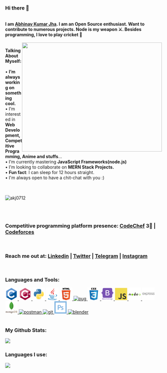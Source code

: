 ### Hi there 👋
</br>
<b>I am <a href="https://github.com/akj0712"> Abhinav Kumar Jha</a>. I am an Open Source enthusiast. Want to contribute to numerous projects. <b>Node</b> is my weapon ⚔️. Besides programming, I love to play cricket 🏏</b>
</br></br>
<img align="right" height="350px" width="450px" src="https://raw.githubusercontent.com/abhisheknaiidu/abhisheknaiidu/master/code.gif"/>
</br>
<b>Talking About Myself:</b></br></br>
•  <b>I’m always working on something cool.</b> </br>
•  I’m interested in <b>Web Development, Competitive Programming, Anime and stuffs</b>...</br>
•  I’m currently mastering <b>JavaScript Frameworks(node.js)</b></br>
•  I’m looking to collaborate on <b>MERN Stack Projects.</b></br>
•  <b>Fun fact</b>: I can sleep for 12 hours straight.</br>
•  I'm always open to have a chit-chat with you :) </br>
</br></br>
<p align="left"> <img src="https://komarev.com/ghpvc/?username=akj0712&label=Profile%20views&color=0e75b6&style=flat" alt="akj0712" /> </p></br></br>

### Competitive programming platform presence: [CodeChef](https://www.codechef.com/users/akj0712) 3🌟 | [Codeforces](https://codeforces.com/profile/akj0712)
</br>

### Reach me out at: [Linkedin](https://www.linkedin.com/in/akj0712/) | [Twitter](https://twitter.com/akj0712) | [Telegram](https://t.me/akj0712) | [Instagram](https://www.instagram.com/akj0712/)
</br>
<h3 align="left">Languages and Tools:</h3>
<p align="left">
  <a href="https://www.cprogramming.com/" target="_blank" rel="noreferrer"> <img src="https://raw.githubusercontent.com/devicons/devicon/master/icons/c/c-original.svg" alt="c" width="40" height="40"/> </a>
  <a href="https://www.w3schools.com/cpp/" target="_blank" rel="noreferrer"> <img src="https://raw.githubusercontent.com/devicons/devicon/master/icons/cplusplus/cplusplus-original.svg" alt="cplusplus" width="40" height="40"/> </a>
  <a href="https://www.python.org" target="_blank" rel="noreferrer"> <img src="https://raw.githubusercontent.com/devicons/devicon/master/icons/python/python-original.svg" alt="python" width="40" height="40"/> </a>
  <a href="https://www.java.com" target="_blank" rel="noreferrer"> <img src="https://raw.githubusercontent.com/devicons/devicon/master/icons/java/java-original.svg" alt="java" width="40" height="40"/> </a>
  <a href="https://www.w3.org/html/" target="_blank" rel="noreferrer"> <img src="https://raw.githubusercontent.com/devicons/devicon/master/icons/html5/html5-original-wordmark.svg" alt="html5" width="40" height="40"/> </a>
  <a href="https://pugjs.org" target="_blank" rel="noreferrer"> <img src="https://cdn.worldvectorlogo.com/logos/pug.svg" alt="pug" width="40" height="40"/> </a>
  <a href="https://www.w3schools.com/css/" target="_blank" rel="noreferrer"> <img src="https://raw.githubusercontent.com/devicons/devicon/master/icons/css3/css3-original-wordmark.svg" alt="css3" width="40" height="40"/> </a>
  <a href="https://getbootstrap.com" target="_blank" rel="noreferrer"> <img src="https://raw.githubusercontent.com/devicons/devicon/master/icons/bootstrap/bootstrap-plain-wordmark.svg" alt="bootstrap" width="40" height="40"/> </a>
  <a href="https://developer.mozilla.org/en-US/docs/Web/JavaScript" target="_blank" rel="noreferrer"> <img src="https://raw.githubusercontent.com/devicons/devicon/master/icons/javascript/javascript-original.svg" alt="javascript" width="40" height="40"/> </a>
  <a href="https://nodejs.org" target="_blank" rel="noreferrer"> <img src="https://raw.githubusercontent.com/devicons/devicon/master/icons/nodejs/nodejs-original-wordmark.svg" alt="nodejs" width="40" height="40"/> </a>
  <a href="https://expressjs.com" target="_blank" rel="noreferrer"> <img src="https://raw.githubusercontent.com/devicons/devicon/master/icons/express/express-original-wordmark.svg" alt="express" width="40" height="40"/> </a>
  <a href="https://www.mongodb.com/" target="_blank" rel="noreferrer"> <img src="https://raw.githubusercontent.com/devicons/devicon/master/icons/mongodb/mongodb-original-wordmark.svg" alt="mongodb" width="40" height="40"/> </a>
  <a href="https://postman.com" target="_blank" rel="noreferrer"> <img src="https://www.vectorlogo.zone/logos/getpostman/getpostman-icon.svg" alt="postman" width="40" height="40"/> </a>
  <a href="https://git-scm.com/" target="_blank" rel="noreferrer"> <img src="https://www.vectorlogo.zone/logos/git-scm/git-scm-icon.svg" alt="git" width="40" height="40"/> </a>
  <a href="https://www.photoshop.com/en" target="_blank" rel="noreferrer"> <img src="https://raw.githubusercontent.com/devicons/devicon/master/icons/photoshop/photoshop-line.svg" alt="photoshop" width="40" height="40"/> </a>
  <a href="https://www.blender.org/" target="_blank" rel="noreferrer"> <img src="https://download.blender.org/branding/community/blender_community_badge_white.svg" alt="blender" width="40" height="40"/> </a>
</br></br>

### My Github Stats:

<img src="https://github-readme-stats.vercel.app/api?username=akj0712&theme=great-gatsby&show_icons=true&icon_color=f54260&title_color=f54260&bg_color=090909&border_color=ff695e">




</br>

### Languages I use:

<img src="https://github-readme-stats.vercel.app/api/top-langs/?username=akj0712&layout=compact&color=2e2e2e&theme=great-gatsby&show_icons=true&icon_color=f54260&title_color=f54260&text_color=e9ff6b&bg_color=090909&border_color=fff75e">




</br></br>

<p align="left">

